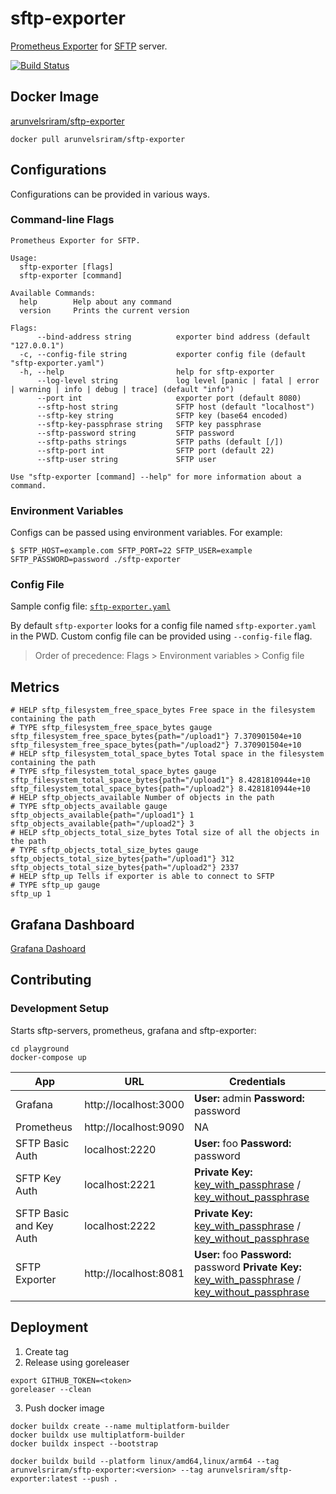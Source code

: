 # sftp-exporter

[Prometheus Exporter](https://prometheus.io/docs/instrumenting/exporters/) for [SFTP](https://www.ssh.com/ssh/sftp/) server.

[![Build Status](https://app.travis-ci.com/arunvelsriram/sftp-exporter.svg?branch=master)](https://app.travis-ci.com/arunvelsriram/sftp-exporter)

## Docker Image

[arunvelsriram/sftp-exporter](https://hub.docker.com/r/arunvelsriram/sftp-exporter)

```shell
docker pull arunvelsriram/sftp-exporter
```

## Configurations

Configurations can be provided in various ways.

### Command-line Flags

```
Prometheus Exporter for SFTP.

Usage:
  sftp-exporter [flags]
  sftp-exporter [command]

Available Commands:
  help        Help about any command
  version     Prints the current version

Flags:
      --bind-address string          exporter bind address (default "127.0.0.1")
  -c, --config-file string           exporter config file (default "sftp-exporter.yaml")
  -h, --help                         help for sftp-exporter
      --log-level string             log level [panic | fatal | error | warning | info | debug | trace] (default "info")
      --port int                     exporter port (default 8080)
      --sftp-host string             SFTP host (default "localhost")
      --sftp-key string              SFTP key (base64 encoded)
      --sftp-key-passphrase string   SFTP key passphrase
      --sftp-password string         SFTP password
      --sftp-paths strings           SFTP paths (default [/])
      --sftp-port int                SFTP port (default 22)
      --sftp-user string             SFTP user

Use "sftp-exporter [command] --help" for more information about a command.
```

### Environment Variables

Configs can be passed using environment variables. For example:

```
$ SFTP_HOST=example.com SFTP_PORT=22 SFTP_USER=example SFTP_PASSWORD=password ./sftp-exporter
```

### Config File

Sample config file: [`sftp-exporter.yaml`](sftp-exporter.yaml)

By default `sftp-exporter` looks for a config file named `sftp-exporter.yaml` in the PWD. Custom config file can be provided using `--config-file` flag.

>Order of precedence: Flags > Environment variables > Config file

## Metrics

```
# HELP sftp_filesystem_free_space_bytes Free space in the filesystem containing the path
# TYPE sftp_filesystem_free_space_bytes gauge
sftp_filesystem_free_space_bytes{path="/upload1"} 7.370901504e+10
sftp_filesystem_free_space_bytes{path="/upload2"} 7.370901504e+10
# HELP sftp_filesystem_total_space_bytes Total space in the filesystem containing the path
# TYPE sftp_filesystem_total_space_bytes gauge
sftp_filesystem_total_space_bytes{path="/upload1"} 8.4281810944e+10
sftp_filesystem_total_space_bytes{path="/upload2"} 8.4281810944e+10
# HELP sftp_objects_available Number of objects in the path
# TYPE sftp_objects_available gauge
sftp_objects_available{path="/upload1"} 1
sftp_objects_available{path="/upload2"} 3
# HELP sftp_objects_total_size_bytes Total size of all the objects in the path
# TYPE sftp_objects_total_size_bytes gauge
sftp_objects_total_size_bytes{path="/upload1"} 312
sftp_objects_total_size_bytes{path="/upload2"} 2337
# HELP sftp_up Tells if exporter is able to connect to SFTP
# TYPE sftp_up gauge
sftp_up 1
```

## Grafana Dashboard

[Grafana Dashoard](https://grafana.com/grafana/dashboards/12828)

## Contributing

### Development Setup

Starts sftp-servers, prometheus, grafana and sftp-exporter:

```shell
cd playground
docker-compose up
```

| App                       | URL                        | Credentials                                                                                         |
|---------------------------|----------------------------|-----------------------------------------------------------------------------------------------------|
| Grafana                   | http://localhost:3000     | **User:** admin **Password:** password                                                             |
| Prometheus                | http://localhost:9090     | NA                                                                                                  |
| SFTP Basic Auth           | localhost:2220            | **User:** foo **Password:** password                                                               |
| SFTP Key Auth             | localhost:2221            | **Private Key:** [key_with_passphrase](./playground/ssh/key_with_passphrase) / [key_without_passphrase](./playground/ssh/key_without_passphrase) |
| SFTP Basic and Key Auth   | localhost:2222            | **Private Key:** [key_with_passphrase](./playground/ssh/key_with_passphrase) / [key_without_passphrase](./playground/ssh/key_without_passphrase)   |
| SFTP Exporter             | http://localhost:8081     | **User:** foo **Password:** password **Private Key:** [key_with_passphrase](./playground/ssh/key_with_passphrase) / [key_without_passphrase](./playground/ssh/key_without_passphrase) |

## Deployment

1. Create tag
2. Release using goreleaser

```shell
export GITHUB_TOKEN=<token>
goreleaser --clean
```

3. Push docker image

```
docker buildx create --name multiplatform-builder
docker buildx use multiplatform-builder
docker buildx inspect --bootstrap

docker buildx build --platform linux/amd64,linux/arm64 --tag arunvelsriram/sftp-exporter:<version> --tag arunvelsriram/sftp-exporter:latest --push .
```

